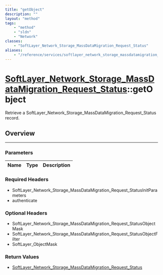 ```yaml
---
title: "getObject"
description: ""
layout: "method"
tags:
    - "method"
    - "sldn"
    - "Network"
classes:
    - "SoftLayer_Network_Storage_MassDataMigration_Request_Status"
aliases:
    - "/reference/services/softlayer_network_storage_massdatamigration_request_status/getObject"
---
```

# [SoftLayer_Network_Storage_MassDataMigration_Request_Status](/reference/services/SoftLayer_Network_Storage_MassDataMigration_Request_Status)::getObject


Retrieve a SoftLayer_Network_Storage_MassDataMigration_Request_Status record.


## Overview 


-----

### Parameters 
|Name | Type | Description |
| --- | --- | --- |


### Required Headers
* SoftLayer_Network_Storage_MassDataMigration_Request_StatusInitParameters
* authenticate


### Optional Headers
* SoftLayer_Network_Storage_MassDataMigration_Request_StatusObjectMask
* SoftLayer_Network_Storage_MassDataMigration_Request_StatusObjectFilter
* SoftLayer_ObjectMask

### Return Values
* <a href='/reference/datatypes/SoftLayer_Network_Storage_MassDataMigration_Request_Status'>SoftLayer_Network_Storage_MassDataMigration_Request_Status </a>




